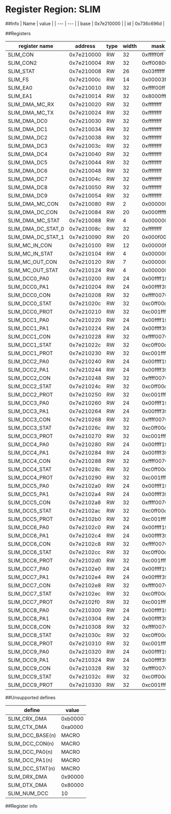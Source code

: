 # Register Region: SLIM


##Info
| Name | value |
| --- | --- |
| base | 0x7e210000 |
| id | 0x736c696d |

##Registers

| register name | address | type | width | mask | reset |
| --- | --- | --- | --- | --- | --- |
| SLIM_CON | 0x7e210000 | RW | 32 | 0xfffff0ff | 0x000000c1 |
| SLIM_CON2 | 0x7e210004 | RW | 32 | 0xff008001 | 0000000000 |
| SLIM_STAT | 0x7e210008 | RW | 26 | 0x03ffffff | 0000000000 |
| SLIM_FS | 0x7e21000c | RW | 14 | 0x00003fff | 0000000000 |
| SLIM_EA0 | 0x7e210010 | RW | 32 | 0xffff00ff | 0000000000 |
| SLIM_EA1 | 0x7e210014 | RW | 32 | 0x8000ffff | 0000000000 |
| SLIM_DMA_MC_RX | 0x7e210020 | RW | 32 | 0xffffffff | 0000000000 |
| SLIM_DMA_MC_TX | 0x7e210024 | RW | 32 | 0xffffffff | 0000000000 |
| SLIM_DMA_DC0 | 0x7e210030 | RW | 32 | 0xffffffff | 0000000000 |
| SLIM_DMA_DC1 | 0x7e210034 | RW | 32 | 0xffffffff | 0000000000 |
| SLIM_DMA_DC2 | 0x7e210038 | RW | 32 | 0xffffffff | 0000000000 |
| SLIM_DMA_DC3 | 0x7e21003c | RW | 32 | 0xffffffff | 0000000000 |
| SLIM_DMA_DC4 | 0x7e210040 | RW | 32 | 0xffffffff | 0000000000 |
| SLIM_DMA_DC5 | 0x7e210044 | RW | 32 | 0xffffffff | 0000000000 |
| SLIM_DMA_DC6 | 0x7e210048 | RW | 32 | 0xffffffff | 0000000000 |
| SLIM_DMA_DC7 | 0x7e21004c | RW | 32 | 0xffffffff | 0000000000 |
| SLIM_DMA_DC8 | 0x7e210050 | RW | 32 | 0xffffffff | 0000000000 |
| SLIM_DMA_DC9 | 0x7e210054 | RW | 32 | 0xffffffff | 0000000000 |
| SLIM_DMA_MC_CON | 0x7e210080 | RW | 2 | 0x00000003 | 0000000000 |
| SLIM_DMA_DC_CON | 0x7e210084 | RW | 20 | 0x000fffff | 0000000000 |
| SLIM_DMA_MC_STAT | 0x7e210088 | RW | 4 | 0x0000000f | 0000000000 |
| SLIM_DMA_DC_STAT_0 | 0x7e21008c | RW | 32 | 0xffffffff | 0000000000 |
| SLIM_DMA_DC_STAT_1 | 0x7e210090 | RW | 20 | 0x000f000f | 0000000000 |
| SLIM_MC_IN_CON | 0x7e210100 | RW | 12 | 0x00000f1d | 0000000000 |
| SLIM_MC_IN_STAT | 0x7e210104 | RW | 4 | 0x0000000f | 0000000000 |
| SLIM_MC_OUT_CON | 0x7e210120 | RW | 7 | 0x00000048 | 0000000000 |
| SLIM_MC_OUT_STAT | 0x7e210124 | RW | 4 | 0x00000008 | 0000000000 |
| SLIM_DCC0_PA0 | 0x7e210200 | RW | 24 | 0x00ffff1f | 0000000000 |
| SLIM_DCC0_PA1 | 0x7e210204 | RW | 24 | 0x00ffff3f | 0000000000 |
| SLIM_DCC0_CON | 0x7e210208 | RW | 32 | 0xffff0070 | 0000000000 |
| SLIM_DCC0_STAT | 0x7e21020c | RW | 32 | 0xc0ff00c7 | 0000000000 |
| SLIM_DCC0_PROT | 0x7e210210 | RW | 32 | 0xc001ffff | 0x000093a0 |
| SLIM_DCC1_PA0 | 0x7e210220 | RW | 24 | 0x00ffff1f | 0000000000 |
| SLIM_DCC1_PA1 | 0x7e210224 | RW | 24 | 0x00ffff3f | 0000000000 |
| SLIM_DCC1_CON | 0x7e210228 | RW | 32 | 0xffff0070 | 0000000000 |
| SLIM_DCC1_STAT | 0x7e21022c | RW | 32 | 0xc0ff00c7 | 0000000000 |
| SLIM_DCC1_PROT | 0x7e210230 | RW | 32 | 0xc001ffff | 0x000093a0 |
| SLIM_DCC2_PA0 | 0x7e210240 | RW | 24 | 0x00ffff1f | 0000000000 |
| SLIM_DCC2_PA1 | 0x7e210244 | RW | 24 | 0x00ffff3f | 0000000000 |
| SLIM_DCC2_CON | 0x7e210248 | RW | 32 | 0xffff0070 | 0000000000 |
| SLIM_DCC2_STAT | 0x7e21024c | RW | 32 | 0xc0ff00c7 | 0000000000 |
| SLIM_DCC2_PROT | 0x7e210250 | RW | 32 | 0xc001ffff | 0x000093a0 |
| SLIM_DCC3_PA0 | 0x7e210260 | RW | 24 | 0x00ffff1f | 0000000000 |
| SLIM_DCC3_PA1 | 0x7e210264 | RW | 24 | 0x00ffff3f | 0000000000 |
| SLIM_DCC3_CON | 0x7e210268 | RW | 32 | 0xffff0070 | 0000000000 |
| SLIM_DCC3_STAT | 0x7e21026c | RW | 32 | 0xc0ff00c7 | 0000000000 |
| SLIM_DCC3_PROT | 0x7e210270 | RW | 32 | 0xc001ffff | 0x000093a0 |
| SLIM_DCC4_PA0 | 0x7e210280 | RW | 24 | 0x00ffff1f | 0000000000 |
| SLIM_DCC4_PA1 | 0x7e210284 | RW | 24 | 0x00ffff3f | 0000000000 |
| SLIM_DCC4_CON | 0x7e210288 | RW | 32 | 0xffff0070 | 0000000000 |
| SLIM_DCC4_STAT | 0x7e21028c | RW | 32 | 0xc0ff00c7 | 0000000000 |
| SLIM_DCC4_PROT | 0x7e210290 | RW | 32 | 0xc001ffff | 0x000093a0 |
| SLIM_DCC5_PA0 | 0x7e2102a0 | RW | 24 | 0x00ffff1f | 0000000000 |
| SLIM_DCC5_PA1 | 0x7e2102a4 | RW | 24 | 0x00ffff3f | 0000000000 |
| SLIM_DCC5_CON | 0x7e2102a8 | RW | 32 | 0xffff0070 | 0000000000 |
| SLIM_DCC5_STAT | 0x7e2102ac | RW | 32 | 0xc0ff00c7 | 0000000000 |
| SLIM_DCC5_PROT | 0x7e2102b0 | RW | 32 | 0xc001ffff | 0x000093a0 |
| SLIM_DCC6_PA0 | 0x7e2102c0 | RW | 24 | 0x00ffff1f | 0000000000 |
| SLIM_DCC6_PA1 | 0x7e2102c4 | RW | 24 | 0x00ffff3f | 0000000000 |
| SLIM_DCC6_CON | 0x7e2102c8 | RW | 32 | 0xffff0070 | 0000000000 |
| SLIM_DCC6_STAT | 0x7e2102cc | RW | 32 | 0xc0ff00c7 | 0000000000 |
| SLIM_DCC6_PROT | 0x7e2102d0 | RW | 32 | 0xc001ffff | 0x000093a0 |
| SLIM_DCC7_PA0 | 0x7e2102e0 | RW | 24 | 0x00ffff1f | 0000000000 |
| SLIM_DCC7_PA1 | 0x7e2102e4 | RW | 24 | 0x00ffff3f | 0000000000 |
| SLIM_DCC7_CON | 0x7e2102e8 | RW | 32 | 0xffff0070 | 0000000000 |
| SLIM_DCC7_STAT | 0x7e2102ec | RW | 32 | 0xc0ff00c7 | 0000000000 |
| SLIM_DCC7_PROT | 0x7e2102f0 | RW | 32 | 0xc001ffff | 0x000093a0 |
| SLIM_DCC8_PA0 | 0x7e210300 | RW | 24 | 0x00ffff1f | 0000000000 |
| SLIM_DCC8_PA1 | 0x7e210304 | RW | 24 | 0x00ffff3f | 0000000000 |
| SLIM_DCC8_CON | 0x7e210308 | RW | 32 | 0xffff0070 | 0000000000 |
| SLIM_DCC8_STAT | 0x7e21030c | RW | 32 | 0xc0ff00c7 | 0000000000 |
| SLIM_DCC8_PROT | 0x7e210310 | RW | 32 | 0xc001ffff | 0x000093a0 |
| SLIM_DCC9_PA0 | 0x7e210320 | RW | 24 | 0x00ffff1f | 0000000000 |
| SLIM_DCC9_PA1 | 0x7e210324 | RW | 24 | 0x00ffff3f | 0000000000 |
| SLIM_DCC9_CON | 0x7e210328 | RW | 32 | 0xffff0070 | 0000000000 |
| SLIM_DCC9_STAT | 0x7e21032c | RW | 32 | 0xc0ff00c7 | 0000000000 |
| SLIM_DCC9_PROT | 0x7e210330 | RW | 32 | 0xc001ffff | 0x000093a0 |

##Unsupported defines

| define | value |
| --- | --- |
| SLIM_CRX_DMA | 0xb0000 |
| SLIM_CTX_DMA | 0xa0000 |
| SLIM_DCC_BASE(n) | MACRO |
| SLIM_DCC_CON(n) | MACRO |
| SLIM_DCC_PA0(n) | MACRO |
| SLIM_DCC_PA1(n) | MACRO |
| SLIM_DCC_STAT(n) | MACRO |
| SLIM_DRX_DMA | 0x90000 |
| SLIM_DTX_DMA | 0x80000 |
| SLIM_NUM_DCC | 10 |

##Register info

